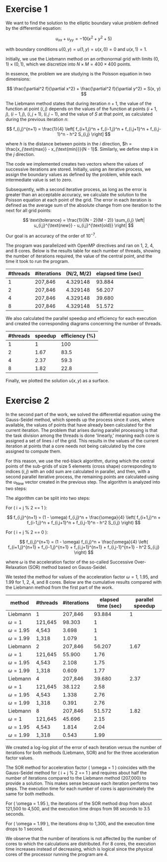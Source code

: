 # Exercise 1

We want to find the solution to the elliptic boundary value problem defined by the differential equation:

$$ u_{xx} + u_{yy} = -10(x^2 + y^2 + 5) $$

with boundary conditions $u(0, y) = u(1, y) = u(x, 0) = 0$ and $u(x, 1) = 1$.

Initially, we use the Liebmann method on an orthonormal grid with limits $(0, 1) \times (0, 1)$, which we discretize into $N \times M = 400 \times 400$ points.

In essence, the problem we are studying is the Poisson equation in two dimensions:

$$ \frac{\partial^2 f}{\partial x^2} + \frac{\partial^2 f}{\partial y^2} = S(x, y) $$

The Liebmann method states that during iteration $n + 1$, the value of the function at point $(i, j)$ depends on the values of the function at points $(i + 1, j)$, $(i - 1, j)$, $(i, j + 1)$, $(i, j - 1)$, and the value of $S$ at that point, as calculated during the previous iteration $n$:

$$ f_{i,j}^{n+1} = \frac{1}{4} \left[ f_{i+1,j}^n + f_{i-1,j}^n + f_{i,j+1}^n + f_{i,j-1}^n - h^2 S_{i,j} \right] $$

where $h$ is the distance between points in the $i$ direction, $h = \frac{x_{\text{max}} - x_{\text{min}}}{N - 1}$. Similarly, we define step $k$ in the $j$ direction.

The code we implemented creates two vectors where the values of successive iterations are stored. Initially, using an iterative process, we assign the boundary values as defined by the problem, while each intermediate value is set to zero.

Subsequently, with a second iterative process, as long as the error is greater than an acceptable accuracy, we calculate the solution to the Poisson equation at each point of the grid. The error in each iteration is defined as the average sum of the absolute change from one iteration to the next for all grid points:

$$ \text{tolerance} = \frac{1}{(N - 2)(M - 2)} \sum_{i,j} \left| u_{i,j}^{\text{new}} - u_{i,j}^{\text{old}} \right| $$

Our goal is an accuracy of the order of $10^{-7}$.

The program was parallelized with OpenMP directives and ran on 1, 2, 4, and 8 cores. Below is the results table for each number of threads, showing the number of iterations required, the value of the central point, and the time it took to run the program.

| #threads | #iterations | (N/2, M/2) | elapsed time (sec) |
|----------|-------------|------------|--------------------|
| 1        | 207,846     | 4.329148   | 93.884             |
| 2        | 207,846     | 4.329148   | 56.207             |
| 4        | 207,846     | 4.329148   | 39.680             |
| 8        | 207,846     | 4.329148   | 51.572             |

We also calculated the parallel speedup and efficiency for each execution and created the corresponding diagrams concerning the number of threads.

| #threads | speedup | efficiency (%) |
|----------|---------|----------------|
| 1        | 1       | 100            |
| 2        | 1.67    | 83.5           |
| 4        | 2.37    | 59.3           |
| 8        | 1.82    | 22.8           |

Finally, we plotted the solution $u(x, y)$ as a surface.

# Exercise 2

In the second part of the work, we solved the differential equation using the Gauss-Seidel method, which speeds up the process since it uses, where available, the values of points that have already been calculated for the current iteration. The problem that arises during parallel processing is that the task division among the threads is done 'linearly,' meaning each core is assigned a set of lines $i$ of the grid. This results in the values of the current iteration at points that a core needs not being calculated by the core assigned to compute them.

For this reason, we use the red-black algorithm, during which the central points of the sub-grids of size 5 elements (cross shape) corresponding to indices $(i, j)$ with an odd sum are calculated in parallel, and then, with a second parallel iterative process, the remaining points are calculated using the $u_{\text{New}}$ vector created in the previous step. The algorithm is analyzed into two steps:

The algorithm can be split into two steps:

For \( i + j \% 2 == 1 \):

$$ 
f_{i,j}^{n+1} = (1 - \omega) f_{i,j}^n + \frac{\omega}{4} \left( f_{i+1,j}^n + f_{i-1,j}^n + f_{i,j+1}^n + f_{i,j-1}^n - h^2 S_{i,j} \right) 
$$

For \( i + j \% 2 == 0 \):

$$ 
f_{i,j}^{n+1} = (1 - \omega) f_{i,j}^n + \frac{\omega}{4} \left( f_{i+1,j}^{n+1} + f_{i-1,j}^{n+1} + f_{i,j+1}^{n+1} + f_{i,j-1}^{n+1} - h^2 S_{i,j} \right) 
$$

where $\omega$ is the acceleration factor of the so-called Successive Over-Relaxation (SOR) method based on Gauss-Seidel.

We tested the method for values of the acceleration factor $\omega = 1$, $1.95$, and $1.99$ for 1, 2, 4, and 8 cores. Below are the cumulative results compared with the Liebmann method from the first part of the work.

| method   | #threads | #iterations | elapsed time (sec) | parallel speedup |
|----------|----------|-------------|-------------------|------------------|
| Liebmann | 1        | 207,846     | 93.884            | 1                |
| $\omega = 1$  | 121,645     | 98.303            | 1                |
| $\omega = 1.95$ | 4,543       | 3.698             | 1                |
| $\omega = 1.99$ | 1,318       | 1.079             | 1                |
| Liebmann | 2        | 207,846     | 56.207            | 1.67             |
| $\omega = 1$  | 121,645     | 55.900            | 1.76             |
| $\omega = 1.95$ | 4,543       | 2.108             | 1.75             |
| $\omega = 1.99$ | 1,318       | 0.609             | 1.77             |
| Liebmann | 4        | 207,846     | 39.680            | 2.37             |
| $\omega = 1$  | 121,645     | 38.122            | 2.58             |
| $\omega = 1.95$ | 4,543       | 1.338             | 2.76             |
| $\omega = 1.99$ | 1,318       | 0.391             | 2.76             |
| Liebmann | 8        | 207,846     | 51.572            | 1.82             |
| $\omega = 1$  | 121,645     | 45.696            | 2.15             |
| $\omega = 1.95$ | 4,543       | 1.814             | 2.04             |
| $\omega = 1.99$ | 1,318       | 0.543             | 1.99             |

We created a log-log plot of the error of each iteration versus the number of iterations for both methods (Liebmann, SOR) and for the three acceleration factor values.

The SOR method for acceleration factor \( \omega = 1 \) coincides with the Gauss-Seidel method for \( i + j \% 2 == 1 \) and requires about half the number of iterations compared to the Liebmann method (207,000) to provide a solution. This makes sense because each iteration performs two steps. The execution time for each number of cores is approximately the same for both methods.

For \( \omega = 1.95 \), the iterations of the SOR method drop from about 121,500 to 4,500, and the execution time drops from 98 seconds to 3.5 seconds.

For \( \omega = 1.99 \), the iterations drop to 1,300, and the execution time drops to 1 second.

We observe that the number of iterations is not affected by the number of cores to which the calculations are distributed. For 8 cores, the execution time increases instead of decreasing, which is logical since the physical cores of the processor running the program are 4.
